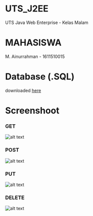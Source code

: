 # UTS_J2EE
UTS Java Web Enterprise - Kelas Malam

# MAHASISWA
M. Ainurrahman - 1611510015

# Database (.SQL)
downloaded [here](https://github.com/enobyte/UTS_J2EE/blob/master/utsDB.sql)

# Screenshoot

### GET
![alt text](https://github.com/enobyte/UTS_J2EE/blob/master/screenshoot/GET.png)

### POST 
![alt text](https://github.com/enobyte/UTS_J2EE/blob/master/screenshoot/POST.png)

### PUT 
![alt text](https://github.com/enobyte/UTS_J2EE/blob/master/screenshoot/PUT.png)

### DELETE 
![alt text](https://github.com/enobyte/UTS_J2EE/blob/master/screenshoot/DELETE.png)

